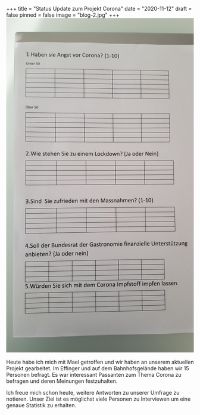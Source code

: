 +++
title = "Status Update zum Projekt Corona"
date = "2020-11-12"
draft = false
pinned = false
image = "blog-2.jpg"
+++
![](0-2-2-1-.jpg)

Heute habe ich mich mit Mael getroffen und wir haben an unserem aktuellen Projekt gearbeitet.
Im Effinger und auf dem Bahnhofsgelände haben wir 15 Personen befragt. Es war interessant Passanten zum Thema Corona zu befragen und deren Meinungen festzuhalten. 

Ich freue mich schon heute, weitere Antworten zu unserer Umfrage zu notieren.
Unser Ziel ist es möglichst viele Personen zu Interviewen um eine genaue Statistik zu erhalten.